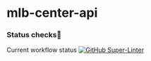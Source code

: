 # mlb-center-api

### Status checks👮
Current workflow status
[![GitHub Super-Linter](https://github.com/mlb-center/mlb-center-api/workflows/Lint%20Code%20Base/badge.svg)](https://github.com/marketplace/actions/super-linter)

